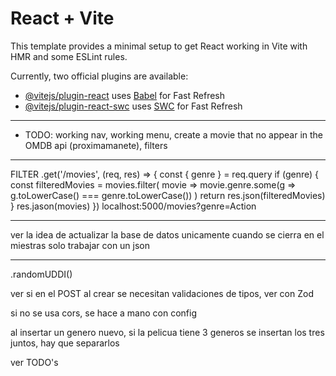 # React + Vite

This template provides a minimal setup to get React working in Vite with HMR and some ESLint rules.

Currently, two official plugins are available:

- [@vitejs/plugin-react](https://github.com/vitejs/vite-plugin-react/blob/main/packages/plugin-react/README.md) uses [Babel](https://babeljs.io/) for Fast Refresh
- [@vitejs/plugin-react-swc](https://github.com/vitejs/vite-plugin-react-swc) uses [SWC](https://swc.rs/) for Fast Refresh
_______________________________________
- TODO: 
working nav, working menu, create a movie that no appear in the OMDB api (proximamanete), filters
_______________________________________

FILTER
.get('/movies', (req, res) => {
    const { genre } = req.query
    if (genre) {
        const filteredMovies = movies.filter(
            movie => movie.genre.some(g => g.toLowerCase() === genre.toLowerCase())
        )
        return res.json(filteredMovies)
    }
    res.jason(movies)
})
localhost:5000/movies?genre=Action
_______________________________________

ver la idea de actualizar la base de datos unicamente cuando se cierra
en el miestras solo trabajar con un json
_______________________________________

.randomUDDI()

ver si en el POST al crear se necesitan validaciones de tipos, ver con Zod

si no se usa cors, se hace a mano con config

al insertar un genero nuevo, si la pelicua tiene 3 generos se insertan los tres juntos, hay que separarlos

ver TODO's 